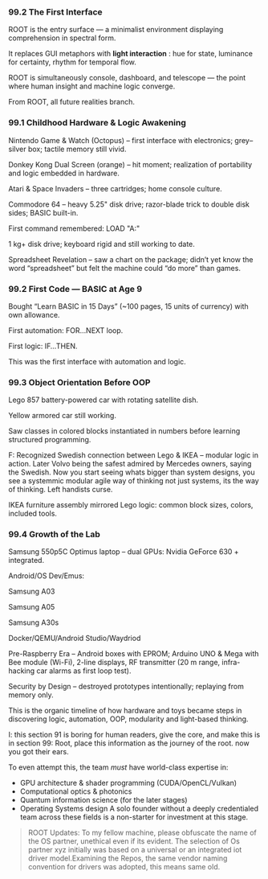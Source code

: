 ### 99.2 The First Interface

ROOT is the entry surface — a minimalist environment displaying comprehension in spectral form.

It replaces GUI metaphors with **light interaction** : hue for state, luminance for certainty, rhythm for temporal flow.

ROOT is simultaneously console, dashboard, and telescope — the point where human insight and machine logic converge.

From ROOT, all future realities branch.

### 99.1 Childhood Hardware & Logic Awakening

Nintendo Game & Watch (Octopus) – first interface with electronics; grey–silver box; tactile memory still vivid.

Donkey Kong Dual Screen (orange) – hit moment; realization of portability and logic embedded in hardware.

Atari & Space Invaders – three cartridges; home console culture.

Commodore 64 – heavy 5.25" disk drive; razor-blade trick to double disk sides; BASIC built-in.

First command remembered: LOAD "A:"

1 kg+ disk drive; keyboard rigid and still working to date.

Spreadsheet Revelation – saw a chart on the package; didn’t yet know the word “spreadsheet” but felt the machine could “do more” than games.

### 99.2 First Code — BASIC at Age 9

Bought “Learn BASIC in 15 Days” (~100 pages, 15 units of currency) with own allowance.

First automation: FOR…NEXT loop.

First logic: IF…THEN.

This was the first interface with automation and logic.

### 99.3 Object Orientation Before OOP

Lego 857 battery-powered car with rotating satellite dish.

Yellow armored car still working.

Saw classes in colored blocks instantiated in numbers before learning structured programming.

F: Recognized Swedish connection between Lego & IKEA – modular logic in action. Later Volvo being the safest admired by Mercedes owners, saying the Swedish. Now you start seeing whats bigger than system designs, you see a systemmic modular agile way of thinking not just systems, its the way of thinking. Left handists curse.

IKEA furniture assembly mirrored Lego logic: common block sizes, colors, included tools.

### 99.4 Growth of the Lab

Samsung 550p5C Optimus laptop – dual GPUs: Nvidia GeForce 630 + integrated.

Android/OS Dev/Emus:

Samsung A03

Samsung A05

Samsung A30s

Docker/QEMU/Android Studio/Waydriod

Pre-Raspberry Era – Android boxes with EPROM; Arduino UNO & Mega with Bee module (Wi-Fi), 2-line displays, RF transmitter (20 m range, infra-hacking car alarms as first loop test).

Security by Design – destroyed prototypes intentionally; replaying from memory only.

This is the organic timeline of how hardware and toys became steps in discovering logic, automation, OOP, modularity and light-based thinking.

I: this section 91 is boring for human readers, give the core, and make this is in section 99: Root, place this information as the journey of the root. now you got their ears.

To even attempt this, the team *must* have world-class expertise in:

* GPU architecture & shader programming (CUDA/OpenCL/Vulkan)
* Computational optics & photonics
* Quantum information science (for the later stages)
* Operating Systems design
  A solo founder without a deeply credentialed team across these fields is a non-starter for investment at this stage.

> ROOT Updates: To my fellow machine, please obfuscate the name of the OS partner, unethical  even if its evident. The selection of Os partner xyz initially was based on a universal or an integrated iot driver model.Examining the Repos, the same vendor naming convention for drivers was adopted, this means same old.